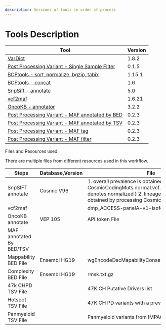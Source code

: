 ```yaml
---
description: Versions of tools in order of process
---
```


# Tools Description

| Tool                                                                                                                                                                           | Version |
| ------------------------------------------------------------------------------------------------------------------------------------------------------------------------------ | ------- |
| [VarDict](https://github.com/msk-access/cwl-commandlinetools/tree/develop/vardictjava/v1.8.2)                                                                                  | 1.8.2   |
| [Post Processing Variant - Single Sample FIlter](https://github.com/msk-access/cwl-commandlinetools/tree/develop/postprocessing\_variant\_calls/0.1.5)                         | 0.1.5   |
| [BCFtools - sort, normalize, bgzip, tabix](https://github.com/msk-access/cwl-commandlinetools/tree/develop/bcftools\_1.15.1)                                                   | 1.15.1  |
| [BCFtools - concat](https://github.com/msk-access/cwl-commandlinetools/tree/develop/bcftools\_1.6)                                                                             | 1.6     |
| [SnpSift - annotate](https://github.com/msk-access/cwl-commandlinetools/tree/develop/snpsift\_annotate\_5.0)                                                                   | 5.0     |
| [vcf2maf](https://github.com/msk-access/cwl-commandlinetools/tree/develop/vcf2maf\_1.6.21)                                                                                     | 1.6.21  |
| [OncoKB - annotator](https://github.com/msk-access/cwl-commandlinetools/tree/develop/oncokb\_annotator\_3.2.2)                                                                 | 3.2.2   |
| [Post Processing Variant - MAF annotated by BED](https://github.com/msk-access/cwl-commandlinetools/tree/develop/postprocessing\_variant\_calls/0.2.3/maf\_annotated\_by\_bed) | 0.2.3   |
| [Post Processing Variant - MAF annotated by TSV](https://github.com/msk-access/cwl-commandlinetools/tree/develop/postprocessing\_variant\_calls/0.2.3/maf\_annotated\_by\_tsv) | 0.2.3   |
| [Post Processing Variant - MAF tag](https://github.com/msk-access/cwl-commandlinetools/tree/develop/postprocessing\_variant\_calls/0.2.3/maf\_tag\_cmoch)                      | 0.2.3   |
| [Post Processing Variant - MAF filter](https://github.com/msk-access/cwl-commandlinetools/tree/develop/postprocessing\_variant\_calls/0.2.3/maf\_filter\_cmoch)                | 0.2.3   |

Files and Resources used

There are multiple files from different resources used in this workflow.&#x20;

| Steps                    | Database,Version | File                                                                                                                                                                              |
| ------------------------ | ---------------- | --------------------------------------------------------------------------------------------------------------------------------------------------------------------------------- |
| SnpSIFT annotate         | Cosmic V96       | 1. overall prevalence is obtained from CosmicCodingMuts.normal.vcf.gz (Note: normal denotes normalized ) 2. lineage prevalence was obtained by processing CosmicCodingMuts.vcf.gz |
| vcf2maf                  |                  | dmp\_ACCESS-panelA-v1-isoform-overrides                                                                                                                                           |
| OncoKB annotate          | VEP 105          | API token File                                                                                                                                                                    |
| MAF annotated By BED/TSV |                  |                                                                                                                                                                                   |
| Mappability BED File     | Ensembl HG19     | wgEncodeDacMapabilityConsensusExcludable.bed.gz                                                                                                                                   |
| Complexity BED File      | Ensembl HG19     | rmsk.txt.gz                                                                                                                                                                       |
| 47k CHPD TSV File        |                  | 47K CH Putative Drivers list                                                                                                                                                      |
| Hotspot TSV File         |                  | 47K CH PD variants with a prevalence >=5                                                                                                                                          |
| Panmyeloid TSV File      |                  | Panmyeloid variants from IMPACT Haeme dataset                                                                                                                                     |
